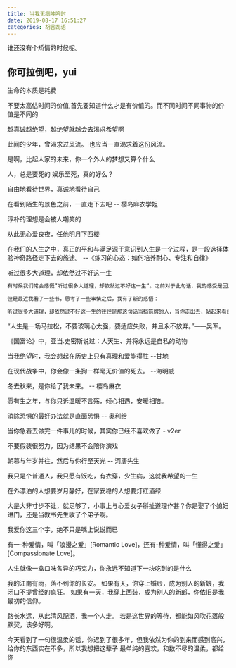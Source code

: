 ```yaml
---
title: 当我无病呻吟时
date: 2019-08-17 16:51:27
categories: 胡言乱语
---
```


谁还没有个矫情的时候呢。

<!--more-->

## 你可拉倒吧，yui

生命的本质是耗费

不要太高估时间的价值,首先要知道什么才是有价值的。而不同时间不同事物的价值是不同的

越真诚越绝望，越绝望就越会去渴求希望啊

此间的少年，曾渴求过风流。
也应当一直渴求着这份风流。

是啊，比起人家的未来，你一个外人的梦想又算个什么

人，总是要死的
娱乐至死，真的好么？

自由地看待世界，真诚地看待自己

在看到陌生的景色之前，一直走下去吧 -- 樱岛麻衣学姐

淳朴的理想是会被人嘲笑的

从此无心爱良夜，任他明月下西楼

在我们的人生之中，真正的平和与满足源于意识到人生是一个过程，是一段选择体验神奇路径走下去的旅途。 --《练习的心态：如何培养耐心、专注和自律》

听过很多大道理，却依然过不好这一生

```txt
有时候我们常会感慨”听过很多大道理，却依然过不好这一生“。之前对于此句话，我的感受是因为我们并没有实践它，收藏就以为看了，看过就以为懂了。所以导致了我们并没有过好这一生，这句话被我归类为毒鸡汤。

但是最近我看了一些书，思考了一些事情之后，我有了新的感悟：

听过很多大道理，却依然过不好这一生的往往是那这句话当挡箭牌的人，当你走出去，站起来看的时候，你会发现，那些过着令人羡慕的人生的人，其实他们听的道理也许和你听的并不一样。因为，鸡汤也有高下之分。
```

“人生是一场马拉松，不要玻璃心太强，要适应失败，并且永不放弃。”——吴军。

《国富论》中，亚当.史密斯说过：人天生、并将永远是自私的动物

当我绝望时，我会想起在历史上只有真理和爱能得胜 --甘地

在现代战争中，你会像一条狗一样毫无价值的死去。 --海明威

冬去秋来，是你给了我未来。 -- 樱岛麻衣

愿有生之年，与你只诉温暖不言殇，倾心相遇，安暖相陪。

消除恐惧的最好办法就是直面恐惧 -- 奥利给

当你急着去做完一件事儿的时候，其实你已经不喜欢做了 - v2er

不要假装很努力，因为结果不会陪你演戏

朝暮与年岁并往，然后与你行至天光 -- 河唐先生

我只是个普通人，我只愿有饭吃，有衣穿，少生病，这就我希望的一生

在外漂泊的人想要岁月静好，在家安稳的人想要灯红酒绿

大是大非寸步不让，就足够了，小事上与心爱女子掰扯道理作甚？你是娶了个媳妇进门，还是当教书先生收了个弟子啊。

我爱你这三个字，绝不只是嘴上说说而已

有一-种爱情，叫「浪漫之爱」[Romantic Love]，还有-种爱情，叫「懂得之爱」[Compassionate Love]。

人生就像一盒口味各异的巧克力，你永远不知道下一块吃到的是什么

我的江南有雨，落不到你的长安。
如果有天，你穿上婚纱，成为别人的新娘，我闭口不提曾经的疯狂。
如果有一天，我穿上西装，成为别人的新郎，你依旧是我最初的信仰。

路长水远，从此清风配酒，我一个人走。
若是这世界的等待，都能如风吹花落般默契，该多好啊。

今天看到了一句很温柔的话，你迟到了很多年，但我依然为你的到来而感到高兴，给你的东西实在不多，所以我想把这辈子 最单纯的喜欢，和数不尽的温柔，都给你
